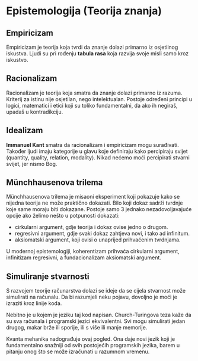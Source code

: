 # Epistemologija (Teorija znanja)

## Empiricizam

Empiricizam je teorija koja tvrdi da znanje dolazi primarno iz osjetilnog iskustva. Ljudi su pri rođenju **tabula rasa** koja razvija svoje misli samo kroz iskustvo.

## Racionalizam

Racionalizam je teorija koja smatra da znanje dolazi primarno iz razuma. Kriterij za istinu nije osjetilan, nego intelektualan. Postoje određeni principi u logici, matematici i etici koji su toliko fundamentalni, da ako ih negiraš, upadaš u kontradikciju.

## Idealizam

**Immanuel Kant** smatra da racionalizam i empiricizam mogu surađivati. Također ljudi imaju kategorije u glavu koje definiraju kako percipiraju svijet (quantity, quality, relation, modality). Nikad nećemo moći percipirati stvarni svijet, jer nismo Bog.

## Münchhausenova trilema

Münchhausenova trilema je misaoni eksperiment koji pokazuje kako se nijedna teorija ne može praktično dokazati. Bilo koji dokaz sadrži tvrdnje koje same moraju biti dokazane. Postoje samo 3 jednako nezadovoljavajuće opcije ako želimo nešto u potpunosti dokazati:
* cirkularni argument, gdje teorija i dokaz ovise jedno o drugom.
* regresivni argument, gdje svaki dokaz zahtjeva novi, i tako ad infinitum.
* aksiomatski argument, koji ovisi o unaprijed prihvaćenim tvrdnjama.

U modernoj epistemologiji, koherentizam prihvaća cirkularni argument, infinitizam regresivni, a fundacionalizam aksiomatski argument.

## Simuliranje stvarnosti

S razvojem teorije računarstva dolazi se ideje da se cijela stvarnost može simulirati na računalu. Da bi razumjeli neku pojavu, dovoljno je moći je izraziti kroz linije koda.

Nebitno je u kojem je jeziku taj kod napisan. Church-Turingova teza kaže da su sva računala i programski jezici ekvivalentni. Svi mogu simulirati jedan drugog, makar brže ili sporije, ili s više ili manje memorije.

Kvanta mehanika nadograđuje ovaj pogled. Ona daje novi jezik koji je fundamentalno snažniji od svih postojećih programskih jezika, barem u pitanju onog što se može izračunati u razumnom vremenu.
